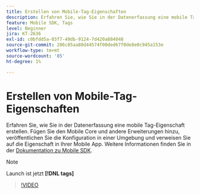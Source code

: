 ```yaml
---
title: Erstellen von Mobile-Tag-Eigenschaften
description: Erfahren Sie, wie Sie in der Datenerfassung eine mobile Tag-Eigenschaft erstellen. Fügen Sie den Mobile Core und andere Erweiterungen hinzu, veröffentlichen Sie die Konfiguration in einer Umgebung und verweisen Sie auf die Eigenschaft in Ihrer Mobile App.
feature: Mobile SDK, Tags
level: Beginner
jira: KT-2636
exl-id: c0bfdd5a-03f7-49db-9124-7d420a884048
source-git-commit: 286c85aa88d44574f00ded67f0de8e0c945a153e
workflow-type: tm+mt
source-wordcount: '85'
ht-degree: 1%

---
```


# Erstellen von Mobile-Tag-Eigenschaften

Erfahren Sie, wie Sie in der Datenerfassung eine mobile Tag-Eigenschaft erstellen. Fügen Sie den Mobile Core und andere Erweiterungen hinzu, veröffentlichen Sie die Konfiguration in einer Umgebung und verweisen Sie auf die Eigenschaft in Ihrer Mobile App. Weitere Informationen finden Sie in der [Dokumentation zu Mobile SDK](https://developer.adobe.com/client-sdks/documentation/).

>[!NOTE]
>
> Launch ist jetzt **[!DNL tags]**

>[!VIDEO](https://video.tv.adobe.com/v/40316/?learn=on&enablevpops&captions=ger)
